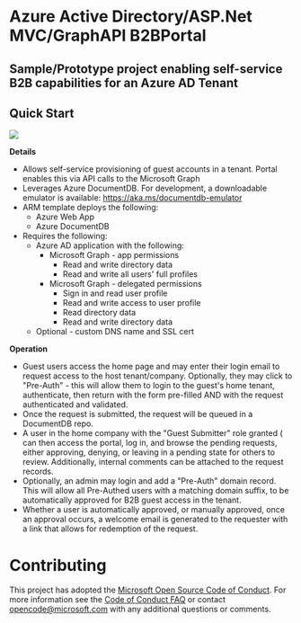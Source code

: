 # Azure Active Directory/ASP.Net MVC/GraphAPI B2BPortal
## Sample/Prototype project enabling self-service B2B capabilities for an Azure AD Tenant
## Quick Start

<a href="https://portal.azure.com/#create/Microsoft.Template/uri/https://raw.githubusercontent.com/Azure/active-directory-dotnet-graphapi-b2bportal-web/master/azuredeploy.json" target="_blank"><img src="http://azuredeploy.net/deploybutton.png"/></a>

__Details__
* Allows self-service provisioning of guest accounts in a tenant. Portal enables this via API calls to the Microsoft Graph
* Leverages Azure DocumentDB. For development, a downloadable emulator is available: https://aka.ms/documentdb-emulator
* ARM template deploys the following:
  * Azure Web App
  * Azure DocumentDB
* Requires the following:
  * Azure AD application with the following:
    * Microsoft Graph - app permissions
      * Read and write directory data
      * Read and write all users' full profiles
    * Microsoft Graph - delegated permissions
      * Sign in and read user profile
      * Read and write access to user profile
      * Read directory data
      * Read and write directory data
  * Optional - custom DNS name and SSL cert

__Operation__

* Guest users access the home page and may enter their login email to request access to the host tenant/company. Optionally, they may click to "Pre-Auth" - this will allow them to login to the guest's home tenant, authenticate, then return with the form pre-filled AND with the request authenticated and validated.
* Once the request is submitted, the request will be queued in a DocumentDB repo.
* A user in the home company with the "Guest Submitter" role granted ( can then access the portal, log in, and browse the pending requests, either approving, denying, or leaving in a pending state for others to review. Additionally, internal comments can be attached to the request records.
* Optionally, an admin may login and add a "Pre-Auth" domain record. This will allow all Pre-Authed users with a matching domain suffix, to be automatically approved for B2B guest access in the tenant. 
* Whether a user is automatically approved, or manually approved, once an approval occurs, a welcome email is generated to the requester with a link that allows for redemption of the request. 

# Contributing

This project has adopted the [Microsoft Open Source Code of Conduct](https://opensource.microsoft.com/codeofconduct/). For more information see the [Code of Conduct FAQ](https://opensource.microsoft.com/codeofconduct/faq/) or contact [opencode@microsoft.com](mailto:opencode@microsoft.com) with any additional questions or comments.
